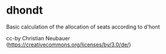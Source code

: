 # dhondt
Basic calculation of the allocation of seats according to d'hont

cc-by Christian Neubauer (https://creativecommons.org/licenses/by/3.0/de/)
